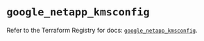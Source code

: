 # `google_netapp_kmsconfig`

Refer to the Terraform Registry for docs: [`google_netapp_kmsconfig`](https://registry.terraform.io/providers/hashicorp/google-beta/6.24.0/docs/resources/google_netapp_kmsconfig).
